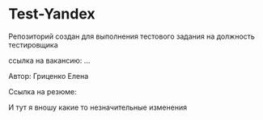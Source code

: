 # Test-Yandex
Репозиторий создан для выполнения тестового задания на должность тестировщика 

ссылка на вакансию: ...

Автор: Гриценко Елена

Ссылка на резюме:

И тут я вношу какие то незначительные изменения

